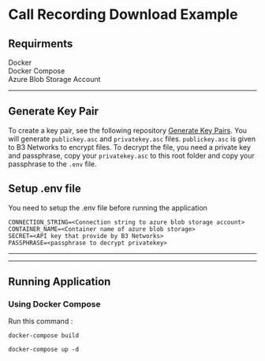 # Call Recording Download Example

## Requirments

Docker <br />
Docker Compose <br />
Azure Blob Storage Account

<hr />

## Generate Key Pair

To create a key pair, see the following repository <a href="https://github.com/B3-Network-Indonesia/Generate-PGP-Key-Pair">Generate Key Pairs</a>.
You will generate `publickey.asc` and `privatekey.asc` files. `publickey.asc` is given to B3 Networks to encrypt files. To decrypt the file, you need a private key and passphrase, copy your `privatekey.asc` to this root folder and copy your passphrase to the `.env` file.

## Setup .env file

You need to setup the .env file before running the application

```
CONNECTION_STRING=<Connection string to azure blob storage account>
CONTAINER_NAME=<Container name of azure blob storage>
SECRET=<API key that provide by B3 Networks>
PASSPHRASE=<passphrase to decrypt privatekey>

```

<hr />

<hr />

## Running Application

### Using Docker Compose

Run this command :

```
docker-compose build

docker-compose up -d
```

